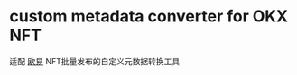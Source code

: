 # custom metadata converter for OKX NFT
适配 [欧易](https://web3.okx.com/zh-hans/nft/home) NFT批量发布的自定义元数据转换工具